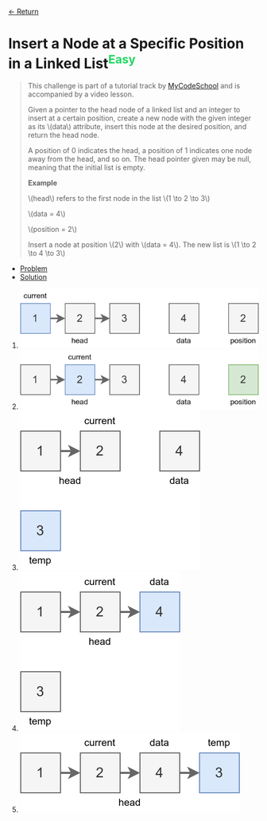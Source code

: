 [&larr; Return](https://hanggrian.github.io/grind-hackerrank/)

# Insert a Node at a Specific Position in a Linked List<sup style="color: rgb(32, 215, 97);">Easy</sup>

> This challenge is part of a tutorial track by [MyCodeSchool](http://www.youtube.com/mycodeschool)
  and is accompanied by a video lesson.
>
> Given a pointer to the head node of a linked list and an integer to insert at
  a certain position, create a new node with the given integer as its \\(data\\)
  attribute, insert this node at the desired position, and return the head node.
>
> A position of 0 indicates the head, a position of 1 indicates one node away
  from the head, and so on. The head pointer given may be null, meaning that the
  initial list is empty.
>
> **Example**
>
> \\(head\\) refers to the first node in the list \\(1 \to 2 \to 3\\)
>
> \\(data = 4\\)
>
> \\(position = 2\\)
>
> Insert a node at position \\(2\\) with \\(data = 4\\). The new list is
  \\(1 \to 2 \to 4 \to 3\\)

- [Problem](https://www.hackerrank.com/challenges/insert-a-node-at-a-specific-position-in-a-linked-list/)
- [Solution](https://github.com/hanggrian/grind-hackerrank/blob/main/algorithms/src/main/java/ds/InsertANodeAtASpecificPositionInALinkedList.java)

1.  ![](https://github.com/hanggrian/grind-hackerrank/raw/assets/algorithms/ds/insert-a-node-at-a-specific-position-in-a-linked-list1.svg)
1.  ![](https://github.com/hanggrian/grind-hackerrank/raw/assets/algorithms/ds/insert-a-node-at-a-specific-position-in-a-linked-list2.svg)
1.  ![](https://github.com/hanggrian/grind-hackerrank/raw/assets/algorithms/ds/insert-a-node-at-a-specific-position-in-a-linked-list3.svg)
1.  ![](https://github.com/hanggrian/grind-hackerrank/raw/assets/algorithms/ds/insert-a-node-at-a-specific-position-in-a-linked-list4.svg)
1.  ![](https://github.com/hanggrian/grind-hackerrank/raw/assets/algorithms/ds/insert-a-node-at-a-specific-position-in-a-linked-list5.svg)
